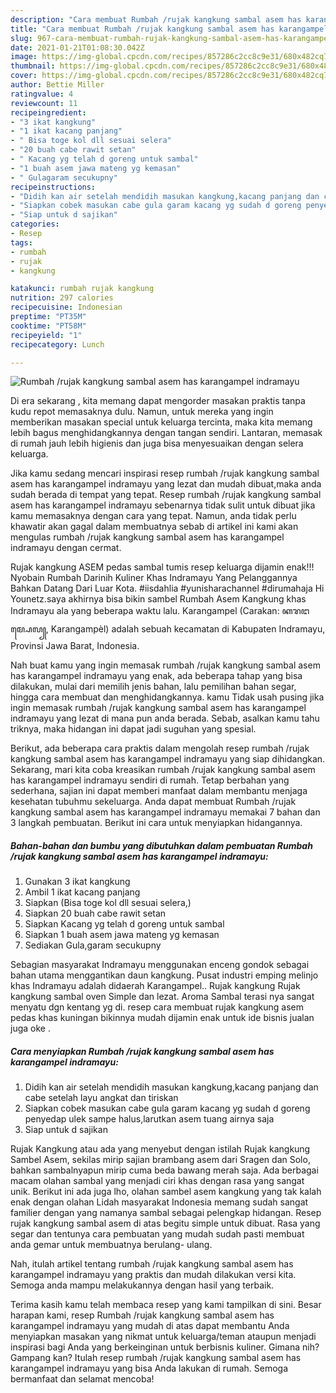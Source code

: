```yaml
---
description: "Cara membuat Rumbah /rujak kangkung sambal asem has karangampel indramayu yang enak dan Mudah Dibuat"
title: "Cara membuat Rumbah /rujak kangkung sambal asem has karangampel indramayu yang enak dan Mudah Dibuat"
slug: 967-cara-membuat-rumbah-rujak-kangkung-sambal-asem-has-karangampel-indramayu-yang-enak-dan-mudah-dibuat
date: 2021-01-21T01:08:30.042Z
image: https://img-global.cpcdn.com/recipes/857286c2cc8c9e31/680x482cq70/rumbah-rujak-kangkung-sambal-asem-has-karangampel-indramayu-foto-resep-utama.jpg
thumbnail: https://img-global.cpcdn.com/recipes/857286c2cc8c9e31/680x482cq70/rumbah-rujak-kangkung-sambal-asem-has-karangampel-indramayu-foto-resep-utama.jpg
cover: https://img-global.cpcdn.com/recipes/857286c2cc8c9e31/680x482cq70/rumbah-rujak-kangkung-sambal-asem-has-karangampel-indramayu-foto-resep-utama.jpg
author: Bettie Miller
ratingvalue: 4
reviewcount: 11
recipeingredient:
- "3 ikat kangkung"
- "1 ikat kacang panjang"
- " Bisa toge kol dll sesuai selera"
- "20 buah cabe rawit setan"
- " Kacang yg telah d goreng untuk sambal"
- "1 buah asem jawa mateng yg kemasan"
- " Gulagaram secukupny"
recipeinstructions:
- "Didih kan air setelah mendidih masukan kangkung,kacang panjang dan cabe setelah layu angkat dan tiriskan"
- "Siapkan cobek masukan cabe gula garam kacang yg sudah d goreng penyedap ulek sampe halus,larutkan asem tuang airnya saja"
- "Siap untuk d sajikan"
categories:
- Resep
tags:
- rumbah
- rujak
- kangkung

katakunci: rumbah rujak kangkung 
nutrition: 297 calories
recipecuisine: Indonesian
preptime: "PT35M"
cooktime: "PT58M"
recipeyield: "1"
recipecategory: Lunch

---
```



![Rumbah /rujak kangkung sambal asem has karangampel indramayu](https://img-global.cpcdn.com/recipes/857286c2cc8c9e31/680x482cq70/rumbah-rujak-kangkung-sambal-asem-has-karangampel-indramayu-foto-resep-utama.jpg)

Di era  sekarang , kita memang dapat mengorder masakan praktis tanpa kudu repot memasaknya dulu. Namun, untuk mereka yang ingin memberikan masakan special untuk keluarga tercinta, maka kita memang lebih bagus menghidangkannya dengan tangan sendiri. Lantaran, memasak di rumah jauh lebih higienis dan juga bisa menyesuaikan dengan selera keluarga.

Jika kamu sedang mencari inspirasi resep rumbah /rujak kangkung sambal asem has karangampel indramayu yang lezat dan mudah dibuat,maka anda sudah berada di tempat yang tepat. Resep rumbah /rujak kangkung sambal asem has karangampel indramayu  sebenarnya tidak sulit untuk dibuat jika kamu memasaknya dengan cara yang tepat. Namun, anda tidak perlu khawatir akan gagal dalam membuatnya 
sebab di artikel ini kami akan mengulas rumbah /rujak kangkung sambal asem has karangampel indramayu dengan cermat.  

Rujak kangkung ASEM pedas sambal tumis resep keluarga dijamin enak!!! Nyobain Rumbah Darinih Kuliner Khas Indramayu Yang Pelanggannya Bahkan Datang Dari Luar Kota. #iisdahlia #yunisharachannel #dirumahaja Hi Younetz.saya akhirnya bisa bikin sambel Rumbah Asem Kangkung khas Indramayu ala yang beberapa waktu lalu. Karangampel (Carakan: ꦏꦫꦔꦩ꧀ꦥꦺꦭ꧀, Karangampèl) adalah sebuah kecamatan di Kabupaten Indramayu, Provinsi Jawa Barat, Indonesia.

Nah buat kamu yang ingin memasak rumbah /rujak kangkung sambal asem has karangampel indramayu yang enak, ada beberapa tahap yang bisa dilakukan, mulai dari memilih jenis bahan, lalu pemilihan bahan segar, hingga cara membuat dan menghidangkannya. kamu Tidak usah pusing jika ingin memasak rumbah /rujak kangkung sambal asem has karangampel indramayu yang lezat di mana pun anda berada. Sebab, asalkan kamu  tahu triknya, maka hidangan ini dapat jadi suguhan yang spesial.

Berikut, ada beberapa cara praktis  dalam mengolah resep rumbah /rujak kangkung sambal asem has karangampel indramayu yang siap dihidangkan. Sekarang, mari kita coba kreasikan rumbah /rujak kangkung sambal asem has karangampel indramayu sendiri di rumah. Tetap berbahan yang sederhana, sajian ini dapat memberi manfaat dalam membantu menjaga kesehatan tubuhmu sekeluarga. Anda dapat membuat Rumbah /rujak kangkung sambal asem has karangampel indramayu memakai 7 bahan dan 3 langkah pembuatan. Berikut ini cara untuk menyiapkan hidangannya.

<!--inarticleads1-->

##### Bahan-bahan dan bumbu yang dibutuhkan dalam pembuatan Rumbah /rujak kangkung sambal asem has karangampel indramayu:

1. Gunakan 3 ikat kangkung
1. Ambil 1 ikat kacang panjang
1. Siapkan  (Bisa toge kol dll sesuai selera,)
1. Siapkan 20 buah cabe rawit setan
1. Siapkan  Kacang yg telah d goreng untuk sambal
1. Siapkan 1 buah asem jawa mateng yg kemasan
1. Sediakan  Gula,garam secukupny


Sebagian masyarakat Indramayu menggunakan enceng gondok sebagai bahan utama menggantikan daun kangkung. Pusat industri emping melinjo khas Indramayu adalah didaerah Karangampel.. Rujak kangkung Rujak kangkung sambal oven Simple dan lezat. Aroma Sambal terasi nya sangat menyatu dgn kentang yg di. resep cara membuat rujak kangkung asem pedas khas kuningan bikinnya mudah dijamin enak untuk ide bisnis jualan juga oke . 

<!--inarticleads2-->

##### Cara menyiapkan Rumbah /rujak kangkung sambal asem has karangampel indramayu:

1. Didih kan air setelah mendidih masukan kangkung,kacang panjang dan cabe setelah layu angkat dan tiriskan
1. Siapkan cobek masukan cabe gula garam kacang yg sudah d goreng penyedap ulek sampe halus,larutkan asem tuang airnya saja
1. Siap untuk d sajikan


Rujak Kangkung atau ada yang menyebut dengan istilah Rujak kangkung Sambel Asem, sekilas mirip sajian brambang asem dari Sragen dan Solo, bahkan sambalnyapun mirip cuma beda bawang merah saja. Ada berbagai macam olahan sambal yang menjadi ciri khas dengan rasa yang sangat unik. Berikut ini ada juga lho, olahan sambel asem kangkung yang tak kalah enak dengan olahan Lidah masyarakat Indonesia memang sudah sangat familier dengan yang namanya sambal sebagai pelengkap hidangan. Resep rujak kangkung sambal asem di atas begitu simple untuk dibuat. Rasa yang segar dan tentunya cara pembuatan yang mudah sudah pasti membuat anda gemar untuk membuatnya berulang- ulang. 

Nah, itulah artikel tentang  rumbah /rujak kangkung sambal asem has karangampel indramayu  yang praktis dan mudah dilakukan versi kita. Semoga anda mampu melakukannya dengan hasil yang terbaik. 

Terima kasih kamu telah membaca resep yang kami tampilkan di sini. Besar harapan kami, resep  Rumbah /rujak kangkung sambal asem has karangampel indramayu yang mudah di atas dapat membantu Anda menyiapkan masakan yang nikmat untuk keluarga/teman ataupun menjadi inspirasi bagi Anda yang berkeinginan untuk berbisnis kuliner. Gimana nih? Gampang kan? Itulah resep rumbah /rujak kangkung sambal asem has karangampel indramayu yang bisa Anda lakukan di rumah. Semoga bermanfaat dan selamat mencoba!

